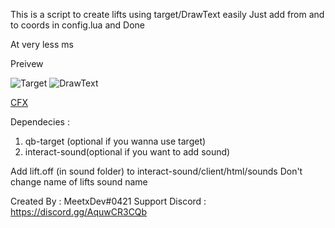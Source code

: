 This is a script to create lifts using target/DrawText easily
Just add from and to coords in config.lua and Done

At very less ms

Preivew 

![Target](https://cdn.discordapp.com/attachments/953614783482044428/1062262485467533352/Screenshot_10-01-2023_12_09_12_PM.png)
![DrawText](https://cdn.discordapp.com/attachments/953614783482044428/1062262514324348988/Screenshot_151.png)

[CFX](https://forum.cfx.re/t/free-meetxdev-a-simple-lift-elevator-script/4992532)

Dependecies : 

1) qb-target (optional if you wanna use target)
2) interact-sound(optional if you want to add sound)

Add lift.off (in sound folder) to interact-sound/client/html/sounds
Don't change name of lifts sound name

Created By : MeetxDev#0421 
Support Discord : https://discord.gg/AquwCR3CQb
